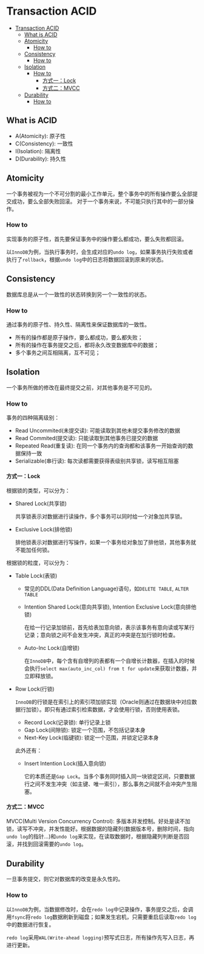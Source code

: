 # Transaction ACID

<!-- TOC -->

- [Transaction ACID](#transaction-acid)
    - [What is ACID](#what-is-acid)
    - [Atomicity](#atomicity)
        - [How to](#how-to)
    - [Consistency](#consistency)
        - [How to](#how-to-1)
    - [Isolation](#isolation)
        - [How to](#how-to-2)
            - [方式一：Lock](#方式一lock)
            - [方式二：MVCC](#方式二mvcc)
    - [Durability](#durability)
        - [How to](#how-to-3)

<!-- /TOC -->

## What is ACID

- A(Atomicity): 原子性
- C(Consistency): 一致性
- I(Isolation): 隔离性
- D(Durability): 持久性

## Atomicity

一个事务被视为一个不可分割的最小工作单元，整个事务中的所有操作要么全部提交成功，要么全部失败回滚。
对于一个事务来说，不可能只执行其中的一部分操作。

### How to

实现事务的原子性，首先要保证事务中的操作要么都成功，要么失败都回滚。

以`InnoDB`为例，当执行事务时，会生成对应的`undo log`，如果事务执行失败或者执行了`rollback`，根据`undo log`中的日志将数据回滚到原来的状态。

## Consistency

数据库总是从一个一致性的状态转换到另一个一致性的状态。

### How to

通过事务的原子性、持久性、隔离性来保证数据库的一致性。

- 所有的操作都是原子操作，要么都成功，要么都失败；
- 所有的操作在事务提交之后，都将永久改变数据库中的数据；
- 多个事务之间互相隔离，互不可见；

## Isolation

一个事务所做的修改在最终提交之前，对其他事务是不可见的。

### How to

事务的四种隔离级别：

- Read Uncommited(未提交读): 可能读取到其他未提交事务修改的数据
- Read Commited(提交读): 只能读取到其他事务已提交的数据
- Repeated Read(重复读): 在同一个事务内的查询都和该事务一开始查询的数据保持一致
- Serializable(串行读): 每次读都需要获得表级别共享锁，读写相互阻塞

#### 方式一：Lock

根据锁的类型，可以分为：

- Shared Lock(共享锁)

    共享锁表示对数据进行读操作，多个事务可以同时给一个对象加共享锁。

- Exclusive Lock(排他锁)
    
    排他锁表示对数据进行写操作，如果一个事务给对象加了排他锁，其他事务就不能加任何锁。

根据锁的粒度，可以分为：

- Table Lock(表锁)

    - 常见的DDL(Data Definition Language)语句，如`DELETE TABLE`, `ALTER TABLE`
    - Intention Shared Lock(意向共享锁), Intention Exclusive Lock(意向排他锁)

        在给一行记录加锁前，首先给表加意向锁，表示该事务有意向读或写某行记录；意向锁之间不会发生冲突，真正的冲突是在加行锁时检查。
    - Auto-Inc Lock(自增锁)
    
        在`InnoDB`中，每个含有自增列的表都有一个自增长计数器，在插入的时候会执行`select max(auto_inc_col) from t for update`来获取计数器，并立即释放锁。

- Row Lock(行锁)

    `InnoDB`的行锁是在索引上的索引项加锁实现（Oracle则通过在数据块中对应数据行加锁）。即只有通过索引检索数据，才会使用行锁，否则使用表锁。

    - Record Lock(记录锁): 单行记录上锁
    - Gap Lock(间隙锁): 锁定一个范围，不包括记录本身
    - Next-Key Lock(临键锁): 锁定一个范围，并锁定记录本身
    
    此外还有：
    
    - Insert Intention Lock(插入意向锁)
    
        它的本质还是`Gap Lock`。当多个事务同时插入同一块锁定区间，只要数据行之间不发生冲突（如主键、唯一索引），那么事务之间就不会冲突产生阻塞。
    
#### 方式二：MVCC

MVCC(Multi Version Concurrency Control): 多版本并发控制。好处是读不加锁，读写不冲突，并发性能好。根据数据的隐藏列(数据版本号，删除时间，指向`undo log`的指针...)和`undo log`来实现，在读取数据时，根据隐藏列判断是否回滚，并找到回滚需要的`undo log`。

## Durability

一旦事务提交，则它对数据库的改变是永久性的。

### How to

以`InnoDB`为例，当数据修改时，会在`redo log`中记录操作，事务提交之后，会调用`fsync`将`redo log`数据刷新到磁盘；如果发生宕机，只需要重启后读取`redo log`中的数据进行恢复。

`redo log`采用`WAL(Write-ahead logging)`预写式日志，所有操作先写入日志，再进行更新。